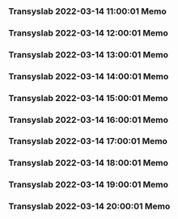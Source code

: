 ### Transyslab 2022-03-14 11:00:01 Memo
### Transyslab 2022-03-14 12:00:01 Memo
### Transyslab 2022-03-14 13:00:01 Memo
### Transyslab 2022-03-14 14:00:01 Memo
### Transyslab 2022-03-14 15:00:01 Memo
### Transyslab 2022-03-14 16:00:01 Memo
### Transyslab 2022-03-14 17:00:01 Memo
### Transyslab 2022-03-14 18:00:01 Memo
### Transyslab 2022-03-14 19:00:01 Memo
### Transyslab 2022-03-14 20:00:01 Memo
